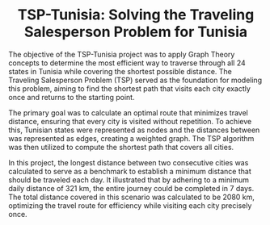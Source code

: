 <h1 align="center"> TSP-Tunisia: Solving the Traveling Salesperson Problem for Tunisia </h1>
 
The objective of the TSP-Tunisia project was to apply Graph Theory concepts to determine the most efficient way to traverse through all 24 states in Tunisia while covering the shortest possible distance. The Traveling Salesperson Problem (TSP) served as the foundation for modeling this problem, aiming to find the shortest path that visits each city exactly once and returns to the starting point.

The primary goal was to calculate an optimal route that minimizes travel distance, ensuring that every city is visited without repetition. To achieve this, Tunisian states were represented as nodes and the distances between was represented as edges, creating a weighted graph. The TSP algorithm was then utilized to compute the shortest path that covers all cities.

In this project, the longest distance between two consecutive cities was calculated to serve as a benchmark to establish a minimum distance that should be traveled each day. It illustrated that by adhering to a minimum daily distance of 321 km, the entire journey could be completed in 7 days. The total distance covered in this scenario was calculated to be 2080 km, optimizing the travel route for efficiency while visiting each city precisely once.
